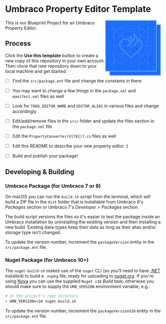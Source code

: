 # Umbraco Property Editor Template

<img align="right" src="images/vv-blueprint-icon.png" width="180" height="180" alt="The Vokseværk ‘fire-heart’ logo in light blue on a blueprint-style blue background with vertical, horizontal, diagonal and circular grid-lines" />

This is our Blueprint Project for an Umbraco Property Editor.

## Process

Click the **Use this template** button to create a new copy of this repository
in your own account. Then clone that new repository down to your local machine
and get started:

- [ ] Find the `src/package.ent` file and change the constants in there
- [ ] You may want to change a few things in the `package.xml` and `manifest.xml` files as well
- [ ] Look for `TODO`, `EDITOR_NAME` and `EDITOR_ALIAS` in various files and change accordingly
- [ ] Edit/add/remove files in the `src/` folder and update the files section in the
`package.xml` file
- [ ] Edit the `PropertyConverter(V[78])?.cs` files as well
- [ ] Edit this README to describe your new property editor :)
- [ ] Build and publish your package!


## Developing & Building

### Umbraco Package (for Umbraco 7 or 8)

On macOS you can run the `build.sh` script from the terminal, which will
build a ZIP file in the `dist` folder that is installable from
Umbraco 8's _Packages_ section or Umbraco 7's _Developer > Packages_ section.

The build script versions the files so it's easier to test the package inside
an Umbraco installation by uninstalling the existing version and then
installing a new build. Existing data-types keep their data as long as their
alias and/or storage type isn't changed.

To update the version number, increment the `packageVersion` entity in the
`src/package.ent` file.

### Nuget Package (for Umbraco 10+)

The `nuget-build-sh` makes use of the `nuget` CLI (so you'll need to have [.NET][NET] installed)
to build a `.nupkg` file, ready for uploading to [nuget.org][NUGET].
If you're using [Nova] you can use the supplied `Nuget v10` *Build* task; otherwise you should
make sure to supply the `UMB_VERSION` environment variable, e.g.:

```bash
# In the project's root directory
> UMB_VERSION=v10 nuget-build.sh
```

To update the version number, increment the `packageVersionV10` entity in the
`src/package.ent` file.



[OURPKG]: https://our.umbraco.com/member/profile/packages/
[Nova]: https://nova.app
[NET]: https://dot.net
[NUGET]: https://nuget.org
